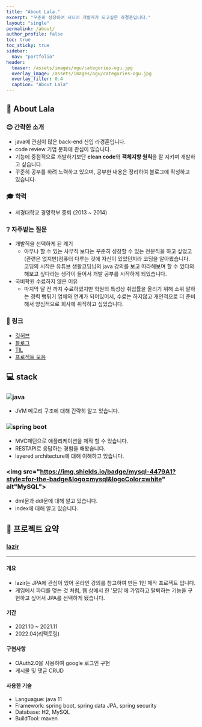 ```yaml
---
title: "About Lala."
excerpt: "꾸준히 성장하여 시니어 개발자가 되고싶은 라경훈입니다."
layout: "single"
permalink: /about/
author_profile: false
toc: true
toc_sticky: true
sidebar:
  nav: "portfolio"
header:
  teaser: /assets/images/ogu/categories-ogu.jpg
  overlay_image: /assets/images/ogu/categories-ogu.jpg
  overlay_filter: 0.4
  caption: "About Lala"
---
```


## :hatching_chick: About Lala
### :blush: 간략한 소개
- java에 관심이 많은 back-end 신입 라경훈입니다.
- code review 기업 문화에 관심이 많습니다.
- 기능에 중점적으로 개발하기보단 **clean code**와 **객체지향 원칙**을 잘 지키며 개발하고 싶습니다.
- 꾸준히 공부를 하려 노력하고 있으며, 공부한 내용은 정리하여 블로그에 작성하고 있습니다.

### :mortar_board: 학력
- 서경대학교 경영학부 중퇴 (2013 ~ 2014)

### :grey_question: 자주받는 질문
- 개발직을 선택하게 된 계기
  - 아무나 할 수 있는 사무직 보다는 꾸준히 성장할 수 있는 전문직을 하고 싶었고 (관련은 없지만)컴퓨터 다루는 것에 자신이 있었던지라 코딩을 알아봤습니다. 코딩의 시작은 유튜브 생활코딩님의 java 강의를 보고 따라해보며 할 수 있다와 해보고 싶다라는 생각이 들어서 개발 공부를 시작하게 되었습니다.
- 국비학원 수료하지 않은 이유
  - 마지막 달 전 까지 수료하였지만 학원의 특성상 취업률을 올리기 위해 소위 말하는 경력 뻥튀기 업체와 연계가 되어있어서, 수료는 하지않고 개인적으로 더 준비해서 양심적으로 회사에 취직하고 싶었습니다. 
     
### :link: 링크
- [깃허브](https://github.com/lala-ogu)
- [블로그](https://lala-ogu.github.io/)
- [TIL](https://github.com/lala-ogu/TIL)
- [프로젝트 모음](https://lala-ogu.github.io/portfolio)

## :computer: stack
### <img src="https://img.shields.io/badge/JAVA-007396?style=for-the-badge&logo=java&logoColor=white" alt="java">
- JVM 메모리 구조에 대해 간략히 알고 있습니다.

### <img src="https://img.shields.io/badge/SpringBoot-6DB33F?style=for-the-badge&logo=Spring&logoColor=white" alt="spring boot">
- MVC패턴으로 애플리케이션을 제작 할 수 있습니다.
- RESTAPI로 응답하는 경험을 해봤습니다.
- layered architecture에 대해 이해하고 있습니다.

### <img src="https://img.shields.io/badge/mysql-4479A1?style=for-the-badge&logo=mysql&logoColor=white" alt"MySQL">
- dml문과 ddl문에 대해 알고 있습니다.
- index에 대해 알고 있습니다.

## :open_file_folder: 프로젝트 요약
### [lazir](https://lala-ogu.github.io/portfolio/project-lazir)
---
#### 개요
- lazir는 JPA에 관심이 있어 온라인 강의를 참고하여 만든 1인 제작 프로젝트 입니다.  
- 게임에서 파티를 맺는 것 처럼, 웹 상에서 한 '모임'에 가입하고 탈퇴하는 기능을 구현하고 싶어서 JPA를 선택하게 됐습니다.  

#### 기간
- 2021.10 ~ 2021.11
- 2022.04(리팩토링)

#### 구현사항
- OAuth2.0을 사용하여 google 로그인 구현
- 게시물 및 댓글 CRUD

#### 사용한 기술
- Languague: java 11
- Framework: spring boot, spring data JPA, spring security
- Database: H2, MySQL
- BuildTool: maven
